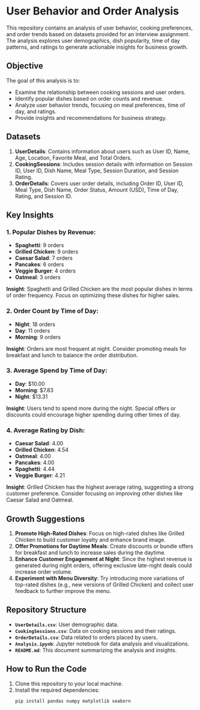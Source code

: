 # User Behavior and Order Analysis

This repository contains an analysis of user behavior, cooking preferences, and order trends based on datasets provided for an interview assignment. The analysis explores user demographics, dish popularity, time of day patterns, and ratings to generate actionable insights for business growth.

## Objective

The goal of this analysis is to:
- Examine the relationship between cooking sessions and user orders.
- Identify popular dishes based on order counts and revenue.
- Analyze user behavior trends, focusing on meal preferences, time of day, and ratings.
- Provide insights and recommendations for business strategy.

## Datasets

1. **UserDetails**: Contains information about users such as User ID, Name, Age, Location, Favorite Meal, and Total Orders.
2. **CookingSessions**: Includes session details with information on Session ID, User ID, Dish Name, Meal Type, Session Duration, and Session Rating.
3. **OrderDetails**: Covers user order details, including Order ID, User ID, Meal Type, Dish Name, Order Status, Amount (USD), Time of Day, Rating, and Session ID.

## Key Insights

### 1. **Popular Dishes by Revenue**:
   - **Spaghetti**: 9 orders
   - **Grilled Chicken**: 9 orders
   - **Caesar Salad**: 7 orders
   - **Pancakes**: 6 orders
   - **Veggie Burger**: 4 orders
   - **Oatmeal**: 3 orders

   **Insight**: Spaghetti and Grilled Chicken are the most popular dishes in terms of order frequency. Focus on optimizing these dishes for higher sales.

### 2. **Order Count by Time of Day**:
   - **Night**: 18 orders
   - **Day**: 11 orders
   - **Morning**: 9 orders

   **Insight**: Orders are most frequent at night. Consider promoting meals for breakfast and lunch to balance the order distribution.

### 3. **Average Spend by Time of Day**:
   - **Day**: $10.00
   - **Morning**: $7.83
   - **Night**: $13.31

   **Insight**: Users tend to spend more during the night. Special offers or discounts could encourage higher spending during other times of day.

### 4. **Average Rating by Dish**:
   - **Caesar Salad**: 4.00
   - **Grilled Chicken**: 4.54
   - **Oatmeal**: 4.00
   - **Pancakes**: 4.00
   - **Spaghetti**: 4.44
   - **Veggie Burger**: 4.21

   **Insight**: Grilled Chicken has the highest average rating, suggesting a strong customer preference. Consider focusing on improving other dishes like Caesar Salad and Oatmeal.

## Growth Suggestions

1. **Promote High-Rated Dishes**: Focus on high-rated dishes like Grilled Chicken to build customer loyalty and enhance brand image.
2. **Offer Promotions for Daytime Meals**: Create discounts or bundle offers for breakfast and lunch to increase sales during the daytime.
3. **Enhance Customer Engagement at Night**: Since the highest revenue is generated during night orders, offering exclusive late-night deals could increase order volume.
4. **Experiment with Menu Diversity**: Try introducing more variations of top-rated dishes (e.g., new versions of Grilled Chicken) and collect user feedback to further improve the menu.





## Repository Structure

- **`UserDetails.csv`**: User demographic data.
- **`CookingSessions.csv`**: Data on cooking sessions and their ratings.
- **`OrderDetails.csv`**: Data related to orders placed by users.
- **`Analysis.ipynb`**: Jupyter notebook for data analysis and visualizations.
- **`README.md`**: This document summarizing the analysis and insights.

## How to Run the Code

1. Clone this repository to your local machine.
2. Install the required dependencies:
   ```bash
   pip install pandas numpy matplotlib seaborn

